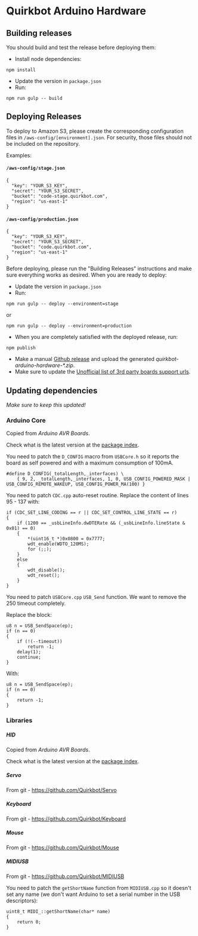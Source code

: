 # Quirkbot Arduino Hardware
## Building releases

You should build and test the release before deploying them:

- Install node dependencies:
```
npm install
```
- Update the version in `package.json`
- Run:
```
npm run gulp -- build
```

## Deploying Releases
To deploy to Amazon S3, please create the corresponding configuration
files in `/aws-config/[environment].json`.
For security, those files should not be included on the repository.

Examples:

#### `/aws-config/stage.json`

```
{
  "key": "YOUR_S3_KEY",
  "secret": "YOUR_S3_SECRET",
  "bucket": "code-stage.quirkbot.com",
  "region": "us-east-1"
}

```
#### `/aws-config/production.json`

```
{
  "key": "YOUR_S3_KEY",
  "secret": "YOUR_S3_SECRET",
  "bucket": "code.quirkbot.com",
  "region": "us-east-1"
}

```

Before deploying, please run the "Building Releases" instructions and make sure
everything works as desired. When you are ready to deploy:

- Update the version in `package.json`
- Run:
```
npm run gulp -- deploy --environment=stage
```
or
```
npm run gulp -- deploy --environment=production
```
- When you are completely satisfied with the deployed release, run:
```
npm publish
```
- Make a manual [Github release](https://github.com/Quirkbot/QuirkbotArduinoHardware/releases) and upload the generated _quirkbot-arduino-hardware-*.zip_.
- Make sure to update the [Unofficial list of 3rd party boards support urls](https://github.com/arduino/Arduino/wiki/Unofficial-list-of-3rd-party-boards-support-urls).

## Updating dependencies
*Make sure to keep this updated!*

### Arduino Core
Copied from *Arduino AVR Boards*.

Check what is the latest version at the [package index](http://downloads.arduino.cc/packages/package_index.json).

You need to patch the `D_CONFIG` macro from `USBCore.h` so it reports the board as self powered and with a maximum consumption of 100mA.
```
#define D_CONFIG(_totalLength,_interfaces) \
	{ 9, 2, _totalLength,_interfaces, 1, 0, USB_CONFIG_POWERED_MASK | USB_CONFIG_REMOTE_WAKEUP, USB_CONFIG_POWER_MA(100) }
```

You need to patch `CDC.cpp` auto-reset routine. Replace the content of lines 95 - 137 with:
```
if (CDC_SET_LINE_CODING == r || CDC_SET_CONTROL_LINE_STATE == r)
{
	if (1200 == _usbLineInfo.dwDTERate && (_usbLineInfo.lineState & 0x01) == 0)
	{
		*(uint16_t *)0x0800 = 0x7777;
		wdt_enable(WDTO_120MS);
		for (;;);
	}
	else
	{
		wdt_disable();
		wdt_reset();
	}
}
```

You need to patch `USBCore.cpp` `USB_Send` function. We want to remove the 250
timeout completely.

Replace the block:
```
u8 n = USB_SendSpace(ep);
if (n == 0)
{
    if (!(--timeout))
        return -1;
    delay(1);
    continue;
}
```
With:
```
u8 n = USB_SendSpace(ep);
if (n == 0)
{
    return -1;
}
```

### Libraries
##### HID
Copied from *Arduino AVR Boards*.

Check what is the latest version at the [package index](http://downloads.arduino.cc/packages/package_index.json).

##### Servo
From git - https://github.com/Quirkbot/Servo

##### Keyboard
From git - https://github.com/Quirkbot/Keyboard

##### Mouse
From git - https://github.com/Quirkbot/Mouse

##### MIDIUSB
From git - https://github.com/Quirkbot/MIDIUSB

You need to patch the `getShortName` function from `MIDIUSB.cpp` so it doesn't set any name (we don't want Arduino to set a serial number in the USB descriptors):
```
uint8_t MIDI_::getShortName(char* name)
{
    return 0;
}
```